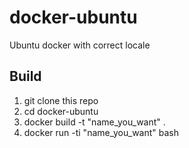# docker-ubuntu

Ubuntu docker with correct locale

## Build

1. git clone this repo
2. cd docker-ubuntu
3. docker build -t "name_you_want" .
4. docker run -ti "name_you_want" bash
